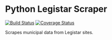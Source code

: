 Python Legistar Scraper
=======================

[![Build Status](https://travis-ci.org/opencivicdata/python-legistar-scraper.svg?branch=master)](https://travis-ci.org/opencivicdata/python-legistar-scraper)
[![Coverage Status](https://coveralls.io/repos/opencivicdata/python-legistar-scraper/badge.png?branch=master)](https://coveralls.io/r/opencivicdata/python-legistar-scraper?branch=master)

Scrapes municipal data from Legistar sites.

